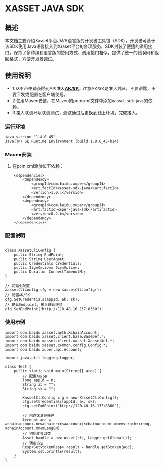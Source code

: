 # XASSET JAVA SDK

## 概述

本文档主要介绍Xasset平台JAVA语言版的开发者工具包（SDK），开发者可基于该SDK使用Java语言接入到Xasset平台的各项服务。SDK封装了便捷的调用接口，保持了多种编程语言版的使用方式、调用接口相似，提供了统一的错误码和返回格式，方便开发者调试。

## 使用说明

- 1.从平台申请获得到API准入[**AK/SK**](https://cloud.baidu.com/doc/Reference/s/jjwvz2e3p)。注意AK/SK是准入凭证，不要泄露，不要下发或配置在客户端使用。
- 2.使用Maven安装，在Maven的pom.xml文件中添加xasset-sdk-java的依赖。
- 3.接入联调环境联调测试，测试通过后更换到线上环境，完成接入。

### 运行环境

```
java version "1.8.0_45"
Java(TM) SE Runtime Environment (build 1.8.0_45-b14)
```

### Maven安装
1. 在pom.xml添加如下依赖：
```
    <dependencies>
        <dependency>
            <groupId>com.baidu.xuper</groupId>
            <artifactId>xasset-sdk-java</artifactId>
            <version>1.0.1</version>
        </dependency>
        <dependency>
            <groupId>com.baidu.xuper</groupId>
            <artifactId>xuper-java-sdk</artifactId>
            <version>0.2.0</version>
        </dependency>
    </dependencies>

```

### 配置说明

```

class XassetCliConfig {
    public String EndPoint;
    public String UserAgent;
    public Credentials Credentials;
    public SignOptions SignOption;
    public Duration ConnectTimeoutMs;
}

// 初始化配置
XassetCliConfig cfg = new XassetCliConfig();
// 配置AK/SK
cfg.SetCredentials(appId, ak, sk);
// 确认Endpoint, 接入联调环境
cfg.SetEndPoint("http://120.48.16.137:8360");

```

### 使用示例

```
import com.baidu.xasset.auth.XchainAccount;
import com.baidu.xasset.client.base.BaseDef.*;
import com.baidu.xasset.client.xasset.XassetDef.*;
import com.baidu.xasset.common.config.Config.*;
import com.baidu.xuper.api.Account;

import java.util.logging.Logger;

class Test {
    public static void main(String[] args) {
        // 配置AK/SK
        long appId = 0;
        String ak = "";
        String sk = "";

        XassetCliConfig cfg = new XassetCliConfig();
        cfg.setCredentials(appId, ak, sk);
        cfg.setEndPoint("http://120.48.16.137:8360");
        
        // 创建区块链账户
        Account acc = XchainAccount.newXchainEcdsaAccount(XchainAccount.mnemStrgthStrong, XchainAccount.mnemLangEN);
        // 初始化接口类
        Asset handle = new Asset(cfg, Logger.getGlobal());
        // 调用方法
        Resp<GetStokenResp> result = handle.getStoken(acc);
        System.out.println(result);
    }
}
```
